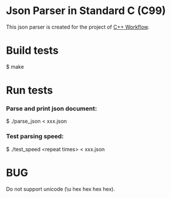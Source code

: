 # Json Parser in Standard C (C99)
This json parser is created for the project of [C++ Workflow](https://github.com/sogou/workflow).  
# Build tests
$ make
# Run tests
### Parse and print json document:
$ ./parse_json \< xxx.json
### Test parsing speed:
$ ./test_speed \<repeat times\> \< xxx.json
# BUG
Do not support unicode (\\u hex hex hex hex).
